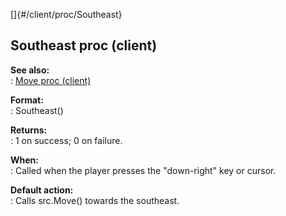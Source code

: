 []{#/client/proc/Southeast}    
## Southeast proc (client)    
**See also:**    
:   [Move proc (client)](/ref/client/proc/Move.md)    
<!-- -->    
**Format:**    
:   Southeast()    
<!-- -->    
**Returns:**    
:   1 on success; 0 on failure.    
<!-- -->    
**When:**    
:   Called when the player presses the \"down-right\" key or cursor.    
<!-- -->    
**Default action:**    
:   Calls src.Move() towards the southeast.  